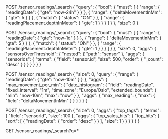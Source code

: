 POST /sensor_readings/\_search
{
"query": {
"bool": {
"must": [
{
"range": {
"readingDate": {
"gte": "now-24h"
}
}
},
{
"range": {
"deltaMovementInMm": {
"gte": 5
}
}
},
{
"match": {
"status": "ON"
}
},
{
"range": {
"readingPlacement.depthInMeter": {
"gte": 1
}
}
}
]
}
},
"size": 0
}

POST /sensor_readings/\_search
{
"query": {
"bool": {
"must": [
{
"range": {
"readingDate": {
"gte": "now-1d"
}
}
},
{
"range": {
"deltaMovementInMm": {
"gte": 5
}
}
},
{
"match": {
"status": "ON"
}
},
{
"range": {
"readingPlacement.depthInMeter": {
"gte": 1
}
}
}
]
}
},
"size": 0,
"aggs": {
"sensorsOverThreshold": {
"nested": {
"path": "sensor"
},
"aggs": {
"sensorIds": {
"terms": {
"field": "sensor.id",
"size": 500,
"order": {
"\_count": "desc"
}
}
}
}
}
}
}

POST /sensor_readings/\_search
{
"size": 0,
"query": {
"range": {
"readingDate": {
"gte": "now-10m"
}
}
},
"aggs": {
"max_movement_per_min": {
"date_histogram": {
"field": "readingDate",
"fixed_interval": "1m",
"time_zone": "Europe/Oslo",
"extended_bounds": {
"min": "now-10m",
"max": "now"
}
},
"aggs": {
"max_reading": {
"max": {
"field": "deltaMovementInMm"
}
}
}
}
}
}

POST /sensor_readings/\_search
{
"size": 0,
"aggs": {
"top_tags": {
"terms": {
"field": "sensorId",
"size": 100
},
"aggs": {
"top_sales_hits": {
"top_hits": {
"sort": [
{
"readingDate": {
"order": "desc"
}
}
],
"size": 1
}
}
}
}
}
}

GET /sensor_readings/\_search?q=\*
